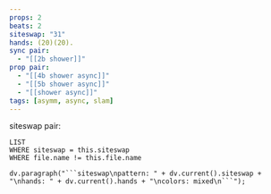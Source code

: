 ```yaml
---
props: 2
beats: 2
siteswap: "31"
hands: (20)(20).
sync pair:
  - "[[2b shower]]"
prop pair:
  - "[[4b shower async]]"
  - "[[5b shower async]]"
  - "[[shower async]]"
tags: [asymm, async, slam]
---
```


siteswap pair:
```dataview
LIST
WHERE siteswap = this.siteswap
WHERE file.name != this.file.name
```
```dataviewjs
dv.paragraph("```siteswap\npattern: " + dv.current().siteswap + "\nhands: " + dv.current().hands + "\ncolors: mixed\n```");
```
